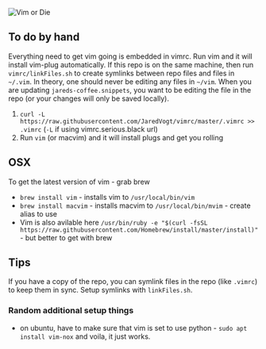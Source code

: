 ![Vim or Die](http://ih0.redbubble.net/image.46056765.5518/flat,800x800,075,f-c,0,75,800,331.jpg)

## To do by hand
Everything need to get vim going is embedded in vimrc. Run vim and it will install vim-plug automatically. If this repo is on the same machine, then run `vimrc/linkFiles.sh` to create symlinks between repo files and files in `~/.vim`. In theory, one should never be editing any files in `~/vim`. When you are updating `jareds-coffee.snippets`, you want to be editing the file in the repo (or your changes will only be saved locally).

1. `curl -L https://raw.githubusercontent.com/JaredVogt/vimrc/master/.vimrc >> .vimrc` (`-L` if using vimrc.serious.black url)
2. Run `vim` (or macvim) and it will install plugs and get you rolling

## OSX
To get the latest version of vim - grab brew
* `brew install vim` - installs vim to `/usr/local/bin/vim`
* `brew install macvim` - installs macvim to `/usr/local/bin/mvim` - create alias to use
* Vim is also avilable here `/usr/bin/ruby -e "$(curl -fsSL https://raw.githubusercontent.com/Homebrew/install/master/install)"` - but better to get with brew

## Tips
If you have a copy of the repo, you can symlink files in the repo (like `.vimrc`) to keep them in sync. Setup symlinks with `linkFiles.sh`.

### Random additional setup things
* on ubuntu, have to make sure that vim is set to use python - `sudo apt install vim-nox` and voila, it just works.


